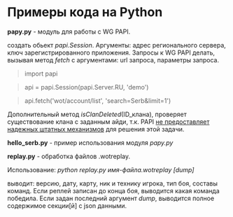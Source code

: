 # Примеры кода на Python

**papy.py** - модуль для работы с WG PAPI.

создать обьект _papi.Session_. Аргументы: адрес регионального сервера, ключ зарегистрированного приложения. Запросы к WG PAPI делать, вызывая метод _fetch_ с аргументами: url запроса, параметры запроса.

> import papi

> api = papi.Session(papi.Server.RU, 'demo')

> api.fetch('wot/account/list', 'search=Serb&limit=1')

Дополнительный метод _isClanDeleted_(ID_клана), проверяет существование клана с заданным айди, 
т.к. PAPI [не предоставляет надежных штатных механизмов](https://github.com/OpenWGPAPI/WGPublicAPILibrary/issues/2 ) для решения этой задачи. 

**hello_serb.py** - пример использования модуля _papy.py_

**replay.py** - обработка файлов .wotreplay.

Использование:
_python replay.py имя-файла.wotreplay [dump]_

выводит: версию, дату, карту, ник и технику игрока, тип боя, составы команд. Если реплей записан до конца боя, выводится какая команда победила. Если задан последний аргумент _dump_, выводится полное содержимое секции[й] с json данными.
